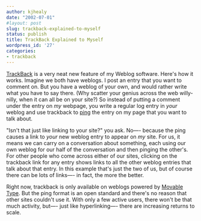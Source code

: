 ```yaml
---
author: kjhealy
date: "2002-07-01"
#layout: post
slug: trackback-explained-to-myself
status: publish
title: TrackBack Explained to Myself
wordpress_id: '27'
categories:
- trackback
---
```


[TrackBack](http://www.movabletype.org/trackback/) is a very neat new feature of my Weblog software. Here's how it works. Imagine we both have weblogs. I post an entry that you want to comment on. But you have a weblog of your own, and would rather write what you have to say there. (Why scatter your genius across the web willy-nilly, when it can all be on your site?) So instead of putting a comment under the entry on *my* webpage, you write a regular log entry in *your* weblog and use trackback to [ping](http://www.tuxedo.org/~esr/jargon/html/entry/ping.html) the entry on my page that you want to talk about.

"Isn't that just like linking to your site?" you ask. No—- because the ping causes a link to *your* new weblog entry to appear on *my* site. For us, it means we can carry on a conversation about something, each using our own weblog for our half of the conversation and then pinging the other's. For other people who come across either of our sites, clicking on the trackback link for any entry shows links to all the other weblog entries that talk about that entry. In this example that's just the two of us, but of course there can be lots of links—- in fact, the more the better.

Right now, trackback is only available on weblogs powered by [Movable Type](http://www.movabletype.org). But the ping format is an open standard and there's no reason that other sites couldn't use it. With only a few active users, there won't be that much activity, but—- just like hyperlinking—- there are increasing returns to scale.
